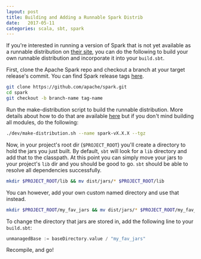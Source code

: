 ```yaml
---
layout: post
title: Building and Adding a Runnable Spark Distrib
date:   2017-05-11
categories: scala, sbt, spark
---
```


If you're interested in running a version of Spark that is not yet available as a runnable distribution on [their site](), you can do the following to build your own runnable distribution and incorporate it into your `build.sbt`.

First, clone the Apache Spark repo and checkout a branch at your target release's commit. You can find Spark release tags [here](https://github.com/apache/spark/releases).

```bash
git clone https://github.com/apache/spark.git
cd spark
git checkout -b branch-name tag-name
```

Run the make-distribution script to build the runnable distribution. More details about how to do that are available [here](http://spark.apache.org/docs/latest/building-spark.html#building-a-runnable-distribution) but if you don't mind building all modules, do the following:

```bash
./dev/make-distribution.sh --name spark-vX.X.X --tgz
```

Now, in your project's root dir (`$PROJECT_ROOT`) you'll create a directory to hold the jars you just built. By default, `sbt` will look for a `lib` directory and add that to the classpath. At this point you can simply move your jars to your project's `lib` dir and you should be good to go. `sbt` should be able to resolve all dependencies successfully.

```bash
mkdir $PROJECT_ROOT/lib && mv dist/jars/* $PROJECT_ROOT/lib
```

You can however, add your own custom named directory and use that instead.

```bash
mkdir $PROJECT_ROOT/my_fav_jars && mv dist/jars/* $PROJECT_ROOT/my_fav_jars
```

To change the directory that jars are stored in, add the following line to your `build.sbt`:

```scala
unmanagedBase := baseDirectory.value / "my_fav_jars"
```

Recompile, and go!
